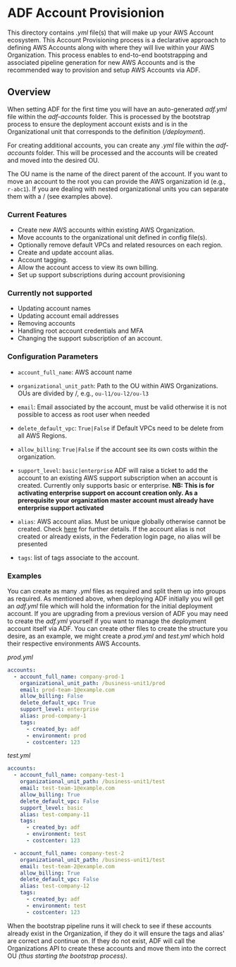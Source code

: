 # ADF Account Provisionion

This directory contains *.yml* file(s) that will make up your AWS Account ecosystem. This Account Provisioning process is a declarative approach to defining AWS Accounts along with where they will live within your AWS Organization. This process enables to end-to-end bootstrapping and associated pipeline generation for new AWS Accounts and is the recommended way to provision and setup AWS Accounts via ADF.

## Overview

When setting ADF for the first time you will have an auto-generated *adf.yml* file within the *adf-accounts* folder. This is processed by the bootstrap process to ensure the deployment account exists and is in the Organizational unit that corresponds to the definition (*/deployment*).

For creating additional accounts, you can create any *.yml* file within the *adf-accounts* folder. This will be processed and the accounts will be created and moved into the desired OU.

The OU name is the name of the direct parent of the account. If you want to move an account to the root you can provide the AWS organization id (e.g., `r-abc1`). If you are dealing with nested organizational units you can separate them with a / (see examples above).

### Current Features

- Create new AWS accounts within existing AWS Organization.
- Move accounts to the organizational unit defined in config file(s).
- Optionally remove default VPCs and related resources on each region.
- Create and update account alias.
- Account tagging.
- Allow the account access to view its own billing.
- Set up support subscriptions during account provisioning

### Currently not supported

- Updating account names
- Updating account email addresses
- Removing accounts
- Handling root account credentials and MFA
- Changing the support subscription of an account.

### Configuration Parameters

- `account_full_name`: AWS account name
- `organizational_unit_path`: Path to the OU within AWS Organizations. OUs are divided by /, e.g., `ou-l1/ou-l2/ou-l3`
- `email`: Email associated by the account, must be valid otherwise it is not possible to access as root user when needed
- `delete_default_vpc`: `True|False` if Default VPCs need to be delete from all AWS Regions.
- `allow_billing`: `True|False` if the account see its own costs within the organization.
- `support_level`: `basic|enterprise` ADF will raise a ticket to add the account to an existing AWS support subscription when an account is created. Currently only supports basic or enterprise.
 **NB: This is for activating enterprise support on account creation only. As a prerequisite your organization master account must already have enterprise support activated**

- `alias`: AWS account alias. Must be unique globally otherwise cannot be created. Check [here](https://docs.aws.amazon.com/IAM/latest/UserGuide/console_account-alias.html) for further details. If the account alias is not created or already exists, in the Federation login page, no alias will be presented
- `tags`: list of tags associate to the account.

### Examples
You can create as many *.yml* files as required and split them up into groups as required. As mentioned above, when deploying ADF initially you will get an *adf.yml* file which will hold the information for the initial deployment account. If you are upgrading from a previous version of ADF you may need to create the *adf.yml* yourself if you want to manage the deployment account itself via ADF. You can create other files to create the structure you desire, as an example, we might create a *prod.yml* and *test.yml* which hold their respective environments AWS Accounts.

*prod.yml*
```yaml
accounts:
  - account_full_name: company-prod-1
    organizational_unit_path: /business-unit1/prod
    email: prod-team-1@example.com
    allow_billing: False
    delete_default_vpc: True
    support_level: enterprise
    alias: prod-company-1
    tags:
      - created_by: adf
      - environment: prod
      - costcenter: 123
```

*test.yml*
```yaml
accounts:
  - account_full_name: company-test-1
    organizational_unit_path: /business-unit1/test
    email: test-team-1@example.com
    allow_billing: True
    delete_default_vpc: False
    support_level: basic
    alias: test-company-11
    tags:
      - created_by: adf
      - environment: test
      - costcenter: 123

  - account_full_name: company-test-2
    organizational_unit_path: /business-unit1/test
    email: test-team-2@example.com
    allow_billing: True
    delete_default_vpc: False
    alias: test-company-12
    tags:
      - created_by: adf
      - environment: test
      - costcenter: 123
```

When the bootstrap pipeline runs it will check to see if these accounts already exist in the Organization, if they do it will ensure the tags and alias' are correct and continue on. If they do not exist, ADF will call the Organizations API to create these accounts and move them into the correct OU *(thus starting the bootstrap process)*.
